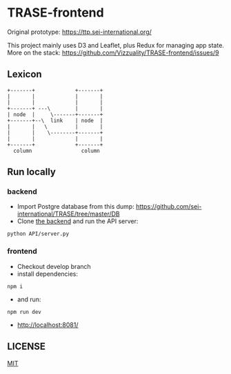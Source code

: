 # TRASE-frontend

Original prototype:
https://ttp.sei-international.org/

This project mainly uses D3 and Leaflet, plus Redux for managing app state. More on the stack:
https://github.com/Vizzuality/TRASE-frontend/issues/9

## Lexicon

```
+-------+             +-------+
|       |             |       |
|       |             |       |
+-------+ ---\        |       |
| node  |     \-------+-------+
+-------+--\  link    | node  |
|       |   \         |       |
|       |    \--------+-------+
|       |             |       |   
+-------+             +-------+
  column                column

```

## Run locally

### backend
- Import Postgre database from this dump: https://github.com/sei-international/TRASE/tree/master/DB
- Clone [the backend](https://github.com/sei-international/TRASE) and run the API server:
```
python API/server.py
```

### frontend
- Checkout develop branch
- install dependencies:
```
npm i
```
- and run:
```
npm run dev
```
- [http://localhost:8081/](http://localhost:8081/)


## LICENSE

[MIT](LICENSE)
